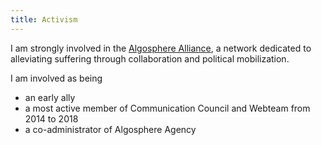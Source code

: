 ```yaml
---
title: Activism
---
```


I am strongly involved in the [Algosphere Alliance](http://algosphere.org), a network dedicated to alleviating suffering through collaboration and political mobilization.

I am involved as being

- an early ally
- a most active member of Communication Council and Webteam from 2014 to 2018
- a co-administrator of Algosphere Agency
